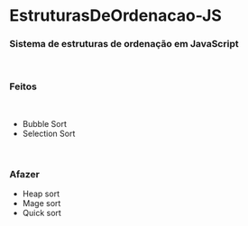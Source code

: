 # EstruturasDeOrdenacao-JS
<h3>Sistema de estruturas de ordenação em JavaScript</h3>
<br>
<h3>Feitos</h3>
  <br>

  - Bubble Sort
  - Selection Sort

  <br>
<h3>Afazer</h3>

  - Heap sort
  - Mage sort
  - Quick sort
 
